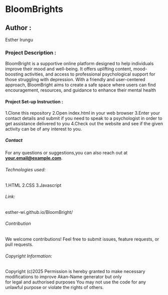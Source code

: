 # BloomBrights


## Author :
 Esther Irungu

### Project Description : 
BloomBright is a supportive online platform designed to help individuals improve their mood and well-being. It offers uplifting content, mood-boosting activities, and access to professional psychological support for those struggling with depression. With a friendly and user-centered approach, BloomBright aims to create a safe space where users can find encouragement, resources, and guidance to enhance their mental health

#### Project Set-up Instruction :
1.Clone this repository
2.Open index.html in your web browser
3.Enter your contact details and submit if you need to speak to a psychologist in order to get assistance delivered to you
4.Check out the website and see if the given activity can be of any interest to you.

##### Contact
For any questions or suggestions,you can also reach out at **your.email@example.com**.


###### Technologies used:
1.HTML
2.CSS
3.Javascript

###### Link:
esther-wi.github.io/BloomBright/

###### Contribution 
We welcome contributions! Feel free to submit issues, feature requests, or pull requests.

###### Copyright Information:
Copyright (c)2025
Permission is hereby granted to make necessary modifications to improve Akan-Name generator but only  
for legal and authorised purposes
You may not use the code for any unlawful purpose or violate the rights of others.